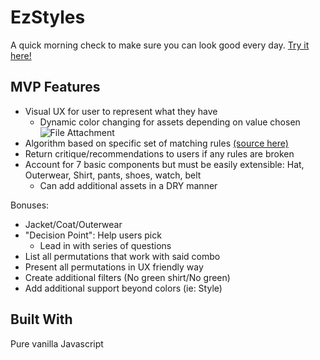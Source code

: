 # EzStyles

A quick morning check to make sure you can look good every day.
[Try it here!](https://ezstyles.herokuapp.com/)


## MVP Features

- Visual UX for user to represent what they have
  - Dynamic color changing for assets depending on value chosen
  ![File Attachment](https://media.giphy.com/media/5UGVI6lcxMKIYn1vIj/giphy.gif)
- Algorithm based on specific set of matching rules [(source here)](https://clubd.co.jp/wp/post-107038)
- Return critique/recommendations to users if any rules are broken
- Account for 7 basic components but must be easily extensible: Hat, Outerwear, Shirt, pants, shoes, watch, belt
  - Can add additional assets in a DRY manner


Bonuses:

- Jacket/Coat/Outerwear
- "Decision Point": Help users pick
    - Lead in with series of questions
- List all permutations that work with said combo
- Present all permutations in UX friendly way
- Create additional filters (No green shirt/No green)
- Add additional support beyond colors (ie: Style)

## Built With

Pure vanilla Javascript
